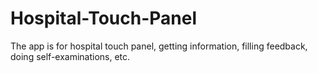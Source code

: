 # Hospital-Touch-Panel
The app is for hospital touch panel, getting information, filling feedback, doing self-examinations, etc.
